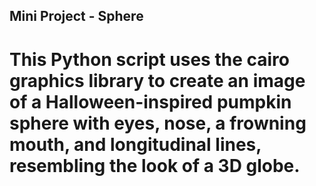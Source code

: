 ## Mini Project - Sphere

# This Python script uses the cairo graphics library to create an image of a Halloween-inspired pumpkin sphere with eyes, nose, a frowning mouth, and longitudinal lines, resembling the look of a 3D globe.
